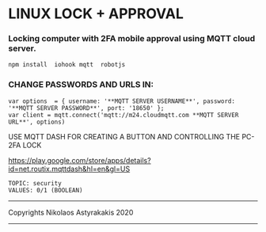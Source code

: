 # LINUX LOCK + APPROVAL
### Locking computer with 2FA mobile approval using MQTT cloud server.

``` 
npm install  iohook mqtt  robotjs
```

### CHANGE PASSWORDS AND URLS IN:
```
var options  = { username: '**MQTT SERVER USERNAME**', password: '**MQTT SERVER PASSWORD**', port: '18650' };
var client = mqtt.connect('mqtt://m24.cloudmqtt.com **MQTT SERVER URL**', options)
```
USE MQTT DASH FOR CREATING A BUTTON AND CONTROLLING THE PC-2FA LOCK

https://play.google.com/store/apps/details?id=net.routix.mqttdash&hl=en&gl=US

```
TOPIC: security
VALUES: 0/1 (BOOLEAN)

```
 
--------------------------------------------------------

Copyrights Nikolaos Astyrakakis 2020

--------------------------------------------------------

